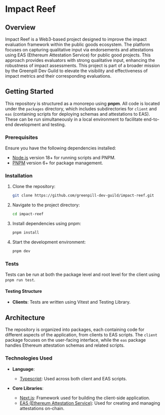 # Impact Reef

## Overview

Impact Reef is a Web3-based project designed to improve the impact evaluation framework within the public goods ecosystem. The platform focuses on capturing qualitative input via endorsements and attestations using EAS (Ethereum Attestation Service) for public good projects. This approach provides evaluators with strong qualitative input, enhancing the robustness of impact assessments. This project is part of a broader mission by the Greenpill Dev Guild to elevate the visibility and effectiveness of impact metrics and their corresponding evaluations.

## Getting Started

This repository is structured as a monorepo using **pnpm**. All code is located under the `packages` directory, which includes subdirectories for `client` and `eas` (containing scripts for deploying schemas and attestations to EAS). These can be run simultaneously in a local environment to facilitate end-to-end development and testing.

### Prerequisites

Ensure you have the following dependencies installed:

- [Node.js](https://nodejs.org/en/download/current) version 18+ for running scripts and PNPM.
- [PNPM](https://pnpm.io/installation) version 6+ for package management.

### Installation

1. Clone the repository:
   ```bash
   git clone https://github.com/greenpill-dev-guild/impact-reef.git
   ```
2. Navigate to the project directory:
   ```bash
   cd impact-reef
   ```
3. Install dependencies using pnpm:
   ```bash
   pnpm install
   ```
4. Start the development environment:
   ```bash
   pnpm dev
   ```

### Tests

Tests can be run at both the package level and root level for the client using `pnpm run test`.

#### Testing Structure

- **Clients**: Tests are written using Vitest and Testing Library.

## Architecture

The repository is organized into packages, each containing code for different aspects of the application, from clients to EAS scripts. The `client` package focuses on the user-facing interface, while the `eas` package handles Ethereum attestation schemas and related scripts.

### Technologies Used

- **Language**:

  - [Typescript](https://www.typescriptlang.org/download): Used across both client and EAS scripts.

- **Core Libraries**:
  - [Next.js](https://nextjs.org): Framework used for building the client-side application.
  - [EAS (Ethereum Attestation Service)](https://attest.org): Used for creating and managing attestations on-chain.
